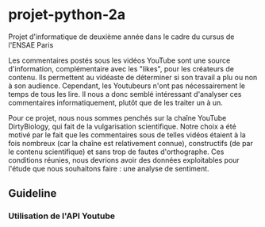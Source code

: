 # projet-python-2a
Projet d'informatique de deuxième année dans le cadre du cursus de l'ENSAE Paris  

Les commentaires postés sous les vidéos YouTube sont une source d'information, complémentaire avec les "likes", pour les
créateurs de contenu. Ils permettent au vidéaste de déterminer si son travail a plu ou non à son audience. Cependant, 
les Youtubeurs n'ont pas nécessairement le temps de tous les lire. Il nous a donc semblé intéressant d'analyser ces 
commentaires informatiquement, plutôt que de les traiter un à un.  

Pour ce projet, nous nous sommes penchés sur la chaîne YouTube DirtyBiology, qui fait de la vulgarisation scientifique.
Notre choix a été motivé par le fait que les commentaires sous de telles vidéos étaient à la fois nombreux (car la 
chaîne est relativement connue), constructifs (de par le contenu scientifique) et sans trop de fautes d'orthographe.
Ces conditions réunies, nous devrions avoir des données exploitables pour l'étude que nous souhaitons faire : une analyse de sentiment.
## Guideline
### Utilisation de l'API Youtube
